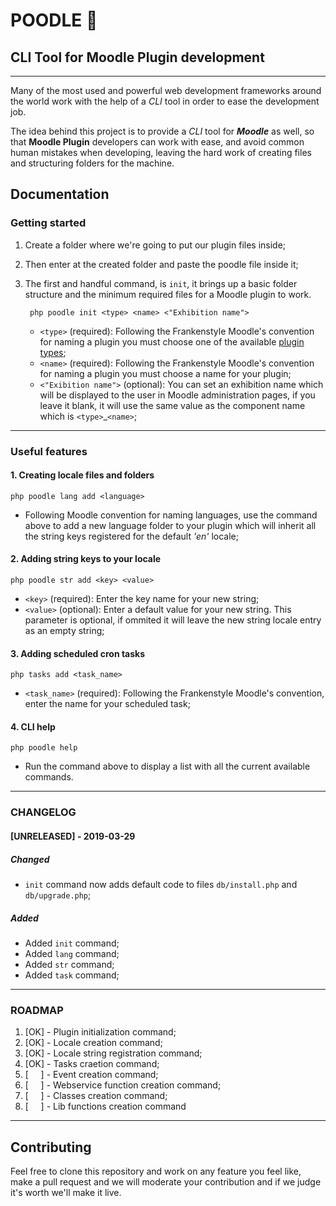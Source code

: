 # POODLE 🐩
## CLI Tool for Moodle Plugin development
---
Many of the most used and powerful web development frameworks around the world work with the help of a *CLI* tool in order to ease the development job.

The idea behind this project is to provide a *CLI* tool for ***Moodle*** as well, so that **Moodle Plugin** developers can work with ease, and avoid common human mistakes when developing, leaving the hard work of creating files and structuring folders for the machine.

## Documentation
### Getting started
1. Create a folder where we're going to put our plugin files inside;

2. Then enter at the created folder and paste the poodle file inside it;


3. The first and handful command, is `init`, it brings up a basic folder structure and the minimum required files for a Moodle plugin to work.

        php poodle init <type> <name> <"Exhibition name">
    - `<type>` (required): Following the Frankenstyle Moodle's convention for naming a plugin you must choose one of the available [plugin types](https://docs.moodle.org/dev/Plugin_types);
    - `<name>` (required): Following the Frankenstyle Moodle's convention for naming a plugin you must choose a name for your plugin;
    - `<"Exibition name">` (optional): You can set an exhibition name which will be displayed to the user in Moodle administration pages, if you leave it blank, it will use the same value as the component name which is `<type>`_`<name>`;

---

### Useful features
#### 1. Creating locale files and folders

    php poodle lang add <language>

- Following Moodle convention for naming languages, use the command above to add a new language folder to your plugin which will inherit all the string keys registered for the default *'en'* locale;

#### 2. Adding string keys to your locale

    php poodle str add <key> <value>

- `<key>` (required): Enter the key name for your new string;
- `<value>` (optional): Enter a default value for your new string. This parameter is optional, if ommited it will leave the new string locale entry as an empty string;

#### 3. Adding scheduled cron tasks

    php tasks add <task_name>

- `<task_name>` (required): Following the Frankenstyle Moodle's convention, enter the name for your scheduled task;

#### 4. CLI help
    php poodle help

- Run the command above to display a list with all the current available commands.
---

### CHANGELOG
#### [UNRELEASED] - 2019-03-29
##### Changed
- `init` command now adds default code to files `db/install.php` and `db/upgrade.php`;

##### Added
- Added `init` command;
- Added `lang` command;
- Added `str` command;
- Added `task` command;

---

### ROADMAP
1. [OK] - Plugin initialization command;
2. [OK] - Locale creation command;
3. [OK] - Locale string registration command;
4. [OK] - Tasks craetion command;
5. [&nbsp;&nbsp;&nbsp;&nbsp;&nbsp;] - Event creation command;
6. [&nbsp;&nbsp;&nbsp;&nbsp;&nbsp;] - Webservice function creation command;
7. [&nbsp;&nbsp;&nbsp;&nbsp;&nbsp;] - Classes creation command;
8. [&nbsp;&nbsp;&nbsp;&nbsp;&nbsp;] - Lib functions creation command

---

## Contributing
Feel free to clone this repository and work on any feature you feel like, make a pull request and we will moderate your contribution and if we judge it's worth we'll make it live.